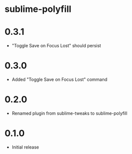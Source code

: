 # sublime-polyfill

# 0.3.1

* "Toggle Save on Focus Lost" should persist

# 0.3.0

* Added "Toggle Save on Focus Lost" command

# 0.2.0

* Renamed plugin from sublime-tweaks to sublime-polyfill

# 0.1.0

* Initial release
